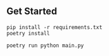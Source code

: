 ## Get Started

```shell
pip install -r requirements.txt
poetry install

poetry run python main.py
```
